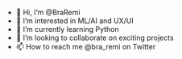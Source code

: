 - 👋 Hi, I’m @BraRemi
- 👀 I’m interested in ML/AI and UX/UI
- 🌱 I’m currently learning Python
- 💞️ I’m looking to collaborate on exciting projects
- 📫 How to reach me @bra_remi on Twitter

<!---
BraRemi/BraRemi is a ✨ special ✨ repository because its `README.md` (this file) appears on your GitHub profile.
You can click the Preview link to take a look at your changes.
--->
